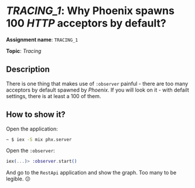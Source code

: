 # *TRACING_1*: Why Phoenix spawns 100 *HTTP* acceptors by default?

**Assignment name**: `TRACING_1`

**Topic**: *Tracing*

## Description

There is one thing that makes use of `:observer` painful - there are too many acceptors by default spawned by *Phoenix*. If you will look on it - with defailt settings, there is at least a 100 of them.

## How to show it?

Open the application:

```bash
~ $ iex -S mix phx.server
```

Open the `:observer`:

```elixir
iex(...)> :observer.start()
```

And go to the `RestApi` application and show the graph. Too many to be legible. :confused: